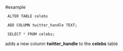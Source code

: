 #example 
```SQL
 ALTER TABLE celebs

 ADD COLUMN twitter_handle TEXT;

 SELECT * FROM celebs;
```

adds a new column **twitter_handle** to the **celebs** table
